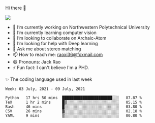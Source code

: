 Hi there 👋

![](https://github-readme-stats.vercel.app/api?username=Raohaocheng)

- 🔭 I’m currently working on Northwestern Polytechnical University
- 🌱 I’m currently learning computer vision
- 👯 I’m looking to collaborate on Archaic-Atom
- 🤔 I’m looking for help with Deep learning
- 💬 Ask me about stereo matching
- 📫 How to reach me: raoxi36@foxmail.com
- 😄 Pronouns: Jack Rao
- ⚡ Fun fact: I can't believe I'm a PHD.

✨ The coding language used in last week
<!--START_SECTION:waka-->
```text
Week: 03 July, 2021 - 09 July, 2021

Python   17 hrs 50 mins  ██████████████████████░░░   87.87 % 
TeX      1 hr 2 mins     █▒░░░░░░░░░░░░░░░░░░░░░░░   05.15 % 
Bash     46 mins         █░░░░░░░░░░░░░░░░░░░░░░░░   03.80 % 
CSV      26 mins         ▓░░░░░░░░░░░░░░░░░░░░░░░░   02.18 % 
YAML     9 mins          ▒░░░░░░░░░░░░░░░░░░░░░░░░   00.80 % 
```
<!--END_SECTION:waka-->


